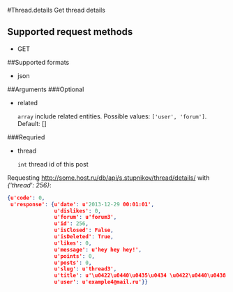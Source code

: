 #Thread.details
Get thread details

## Supported request methods 
* GET

##Supported formats
* json

##Arguments
###Optional
* related

   ```array``` include related entities. Possible values: ```['user', 'forum']```. Default: []


###Requried
* thread

   ```int``` thread id of this post


Requesting http://some.host.ru/db/api/s.stupnikov/thread/details/ with _{'thread': 256}_:
```json
{u'code': 0,
 u'response': {u'date': u'2013-12-29 00:01:01',
               u'dislikes': 0,
               u'forum': u'forum3',
               u'id': 256,
               u'isClosed': False,
               u'isDeleted': True,
               u'likes': 0,
               u'message': u'hey hey hey!',
               u'points': 0,
               u'posts': 0,
               u'slug': u'thread3',
               u'title': u'\u0422\u0440\u0435\u0434 \u0422\u0440\u0438',
               u'user': u'example4@mail.ru'}}
```
